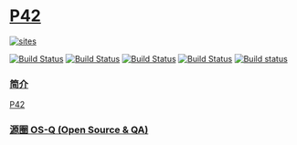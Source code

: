 ﻿# [P42](https://github.com/OS-Q/P42)

[![sites](http://182.61.61.133/link/resources/OSQ.png)](http://www.OS-Q.com)

[![Build Status](https://github.com/OS-Q/P42/workflows/CI/badge.svg)](https://github.com/OS-Q/P42/actions/workflows/CI.yml)
[![Build Status](https://circleci.com/gh/OS-Q/P42.svg?style=svg)](https://circleci.com/gh/OS-Q/P42)
[![Build Status](https://travis-ci.com/OS-Q/P42.svg?branch=master)](https://travis-ci.com/OS-Q/P42)
[![Build Status](https://cloud.drone.io/api/badges/OS-Q/P42/status.svg)](https://cloud.drone.io/OS-Q/P42)
[![Build status](https://ci.appveyor.com/api/projects/status/hbkbxwxsay1whbfq?svg=true)](https://ci.appveyor.com/project/Qitas/P42)

### [简介](https://github.com/OS-Q/P42/wiki)

[P42](https://github.com/OS-Q/P42)

### [源圈 OS-Q (Open Source & QA) ](http://www.OS-Q.com)

